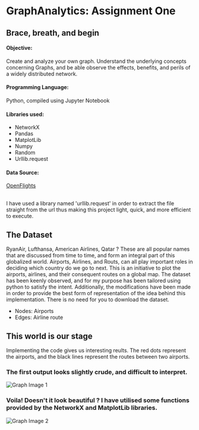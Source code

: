 # GraphAnalytics: Assignment One

## Brace, breath, and begin

#### Objective:
Create and analyze your own graph. Understand the underlying concepts concerning Graphs, and be able observe the effects, benefits, and perils of a widely distributed network. 

#### Programming Language:
Python, compiled using Jupyter Notebook

#### Libraries used:
* NetworkX
* Pandas
* MatplotLib
* Numpy
* Random
* Urllib.request

#### Data Source:
[OpenFlights](https://openflights.org/data.html "OpenFlights")

<br>I have used a library named 'urllib.request' in order to extract the file straight from the url thus making this project light, quick, and more efficient to execute.

## The Dataset

RyanAir, Lufthansa, American Airlines, Qatar ?
These are all popular names that are discussed from time to time, and form an integral part of this globalized world.
Airports, Airlines, and Routs, can all play important roles in deciding which country do we go to next. This is an initiative to plot the airports, airlines, and their consequent routes on a global map. The dataset has been keenly observed, and for my purpose has been tailored using python to satisfy the intent. Additionally, the modifications have been made in order to provide the best form of representation of the idea behind this implementation.
There is no need for you to download the dataset.

* Nodes: Airports
* Edges: Airline route

## This world is our stage

Implementing the code gives us interesting reults.
The red dots represent the airports, and the black lines represent the routes between two airports.

### The first output looks slightly crude, and difficult to interpret. 
![Graph Image 1](https://lh3.googleusercontent.com/ehUEDBoa_RMTAhjD0PX2Y0YTVlaI8l3gfQ5mpcmTsXaX-j5jUBm5slvLm-Dw_ZCs1symDdJdevr4DqRnAqJSiuRizYHklV-5z4nFc2LSxnIcsQbieoq9dQi9mtZerB0f-_kODxj2vRvIfD88OHC44UIai5Avbr2ISq8-g77rTEvvYJjQjYL19pd7oC4RiOyGr8ofIGpvi6-yZR8jH-ZTyPOxoBFlq0tD7poITlpI5MTvSBc6EpxWYmLsXhRW1wOtcaH-iPvTLRPcLNXfHsZz7QqYwuFBFACsGVmjW99_S3cnsnxovwdYy_e5I9QyUel0RHaPMpSQnpbjwSYZOedj0XkcwmaY3bcT3w9OymvidGS6Y_bqgbCLsQWODF_cGZxSOucX1NcKkX_PWVoa_Cr88DPoBJ3SfkBpSc_AN6AVi0yg6r7N0vgc7QdJpTCeg5itt-RxapZj7i9diA7Mv-Q5bvuafDtWw-_FJ5rpA-uoaKMN46EzmWYK35H1IPG1ooK6oU2gTbmspe3vlrLwB6glTlbqpFugprLhi8ZA4QJuIZmf3l6cmUROxVpFXyZS51eikY-l8F1S8M-_xYFFi5RtuvkeXb-25Kwtz6hrjJpSzganFDqiCjz4VTRndW2uTRyVx3m_PxxcfQOl2jW17fRJpwFYIiP3uA=w474-h319-no)
### Voila! Doesn't it look beautiful ? I have utilised some functions provided by the NetworkX and MatplotLib libraries.
![Graph Image 2](https://lh3.googleusercontent.com/yetZpBwSkLUL-3JBp0Erah79lez6dbOZqi5xrftzP0SV-QECl18t1NtLlMG5P1EVAnZ6PXw-YE_Sh2EoHvb9xQN-t3-1c2YLHv-MOOMbrGEx5uSlIHHXKappFjtUrqx-ZuQmpUXfls-DcIsiI4EziU6tuogM-zL6wAxVcjl9HDo343u7kQCP_v7Xhga0FEAw5_U97-DjRepvVQK6k0U7PZp_MNVUZyabMd2fCtbLu1YFCRMC_yZ46uSzGII5wLI0u8L0VynygF9jIVN3skzREqqLh6ngcmwf_XX0Wzd82sp-P6o4gRuoBbyaC0SA2OxUan7421EDIAZSao9xTJNsqOfcY_gwhyYMHqpJkMbWlNVXjwxcxSL8iiq11ZrKAY3BCQXqWdRUQaUzVWcagM1LRqTWQU6tEY0Gmnjl4Mp36ajcE2_3AFz2WPWQ1Z8UUzB6FLlyUVRCnOoPCjy9nTkOHK4HAp0sOjvJI2GZG1hlg1dwC3_VhbBX7Pqk0NycH730aodNqAoTrMbr2yzxhPENkDVnCtCO3sCMhagM8openhTP9anjwhBf6eFDvDQZ668sz1ooWWQh2HbUSXXNm0YG6RTK7NraZv814jNGtJcwyFaMac8It7QN_5VXHI5KQozWlBnDk8OjLOsRQn5pfEKaxBdSU2hS-w=w1018-h745-no)
